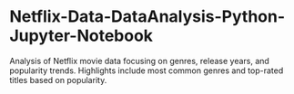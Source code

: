 # Netflix-Data-DataAnalysis-Python-Jupyter-Notebook
Analysis of Netflix movie data focusing on genres, release years, and popularity trends. Highlights include most common genres and top-rated titles based on popularity.
